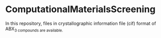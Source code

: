 # ComputationalMaterialsScreening
In this repository, files in crystallographic information file (cif) format of ABX<sub>3 compounds are available.

